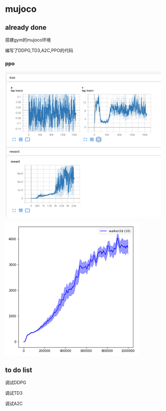 # mujoco



already done 
-
搭建gym的mujoco环境

编写了DDPG,TD3,A2C,PPO的代码



### ppo



![BreakoutNoFrameskip-v4](images/pporesult.png)


![BreakoutNoFrameskip-v4](images/ppo_walker.png)


to do list
-
调试DDPG


调试TD3


调试A2C





